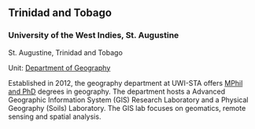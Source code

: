 ## Trinidad and Tobago

### University of the West Indies, St. Augustine

St. Augustine, Trinidad and Tobago

Unit: [Department of Geography](https://sta.uwi.edu/ffa/geography/)

Established in 2012, the geography department at UWI-STA offers [MPhil and PhD](https://sta.uwi.edu/ffa/geography/programmes) degrees in geography. The department hosts a Advanced Geographic Information System (GIS) Research Laboratory and a Physical Geography (Soils) Laboratory. The GIS lab focuses on geomatics, remote sensing and spatial analysis.
